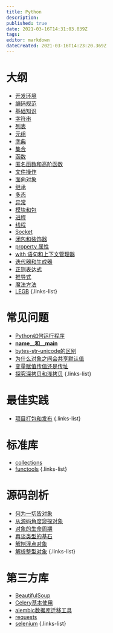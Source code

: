 ```yaml
---
title: Python
description: 
published: true
date: 2021-03-16T14:31:03.039Z
tags: 
editor: markdown
dateCreated: 2021-03-16T14:23:20.369Z
---
```


# 大纲

- [开发环境](/Python/学习大纲/开发环境)
- [编码规范](/Python/学习大纲/编码规范)
- [基础知识](/Python/学习大纲/基础知识)
- [字符串](/Python/学习大纲/字符串)
- [列表](/Python/学习大纲/列表)
- [元组](/Python/学习大纲/元组)
- [字典](/Python/学习大纲/字典)
- [集合](/Python/学习大纲/集合)
- [函数](/Python/学习大纲/函数)
- [匿名函数和高阶函数](/Python/学习大纲/匿名函数和高阶函数)
- [文件操作](/Python/学习大纲/文件操作)
- [面向对象](/Python/学习大纲/面向对象)
- [继承](/Python/学习大纲/继承)
- [多态](/Python/学习大纲/多态)
- [异常](/Python/学习大纲/异常)
- [模块和包](/Python/学习大纲/模块和包)
- [进程](/Python/学习大纲/进程)
- [线程](/Python/学习大纲/线程)
- [Socket](/Python/学习大纲/Socket)
- [闭包和装饰器](/Python/学习大纲/闭包和装饰器)
- [property 属性](/Python/学习大纲/property属性)
- [with 语句和上下文管理器](/Python/学习大纲/with语句和上下文管理器)
- [迭代器和生成器](/Python/学习大纲/迭代器和生成器)
- [正则表达式](/Python/学习大纲/正则表达式)
- [推导式](/Python/学习大纲/推导式)
- [魔法方法](/Python/学习大纲/魔法方法)
- [LEGB](/Python/学习大纲/LEGB)
{.links-list}


# 常见问题

- [Python如何运行程序](/Python/常见问题/Python如何运行程序)
- [__name__和__main__](/Python/常见问题/__name__和__main__)
- [bytes-str-unicode的区别](/Python/常见问题/bytes-str-unicode的区别)
- [为什么对象之间会共享默认值](/Python/常见问题/为什么对象之间会共享默认值)
- [变量赋值传值还是传址](/Python/常见问题/变量赋值传值还是传址)
- [探究深拷贝和浅拷贝](/Python/常见问题/探究深拷贝和浅拷贝)
{.links-list}

# 最佳实践

- [项目打包和发布](/Python/最佳实践/项目打包和发布)
{.links-list}

# 标准库

- [collections](/Python/标准库/collections)
- [functools](/Python/标准库/functools)
{.links-list}

# 源码剖析

- [何为一切皆对象](/Python/源码剖析/何为一切皆对象)
- [从源码角度窥探对象](/Python/源码剖析/从源码角度窥探对象)
- [对象的生命周期](/Python/源码剖析/对象的生命周期)
- [再谈类型的基石](/Python/源码剖析/04再谈类型的基石)
- [解刨浮点对象](/Python/源码剖析/05解刨浮点对象)
- [解析整型对象](/Python/源码剖析/06解析整型对象)
{.links-list}

# 第三方库

- [BeautifulSoup](/Python/第三方库/BeautifulSoup)
- [Celery基本使用](/Python/第三方库/Celery基本使用)
- [alembic数据库迁移工具](/Python/第三方库/alembic数据库迁移工具)
- [requests](/Python/第三方库/requests)
- [selenium](/Python/第三方库/selenium)
{.links-list}


